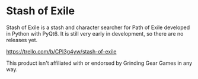 # Stash of Exile

Stash of Exile is a stash and character searcher for Path of Exile developed in Python with PyQt6. It is still very early in development, so there are no releases yet.

https://trello.com/b/CPI3g4yw/stash-of-exile

This product isn't affiliated with or endorsed by Grinding Gear Games in any way.
